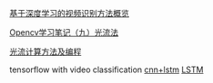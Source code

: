 [基于深度学习的视频识别方法概览](http://blog.csdn.net/relar/article/details/51926078)

[Opencv学习笔记（九）光流法](http://blog.csdn.net/crzy_sparrow/article/details/7407604)

[光流计算方法及编程](http://blog.csdn.net/shengzhuzhu/article/details/7450705)

tensorflow with video classification [cnn+lstm](https://github.com/sagarvegad/Video-Classification-CNN-and-LSTM-) [LSTM](https://github.com/frankgu/tensorflow_video_classification_LSTM)
